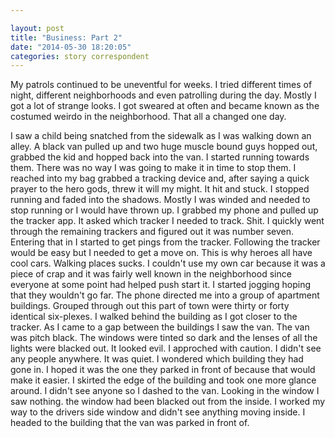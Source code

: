 ```yaml
---

layout: post
title: "Business: Part 2"
date: "2014-05-30 18:20:05"
categories: story correspondent
---
```


My patrols continued to be uneventful for weeks. I tried different times of night, different neighborhoods and even patrolling during the day. Mostly I got a lot of strange looks. I got sweared at often and became known as the costumed weirdo in the neighborhood. That all a changed one day. 

I saw a child being snatched from the sidewalk as I was walking down an alley. A black van pulled up and two huge muscle bound guys hopped out, grabbed the kid and hopped back into the van. I started running towards them. There was no way I was going to make it in time to stop them. I reached into my bag grabbed a tracking device and, after saying a quick prayer to the hero gods, threw it will my might. It hit and stuck. I stopped running and faded into the shadows. Mostly I was winded and needed to stop running or I would have thrown up. I grabbed my phone and pulled up the tracker app. It asked which tracker I needed to track. Shit. I quickly went through the remaining trackers and figured out it was number seven. Entering that in I started to get pings from the tracker. Following the tracker would be easy but I needed to get a move on. This is why heroes all have cool cars. Walking places sucks. I couldn't use my own car because it was a piece of crap and it was fairly well known in the neighborhood since everyone at some point had helped push start it. I started jogging hoping that they wouldn't go far. The phone directed me into a group of apartment buildings. Grouped through out this part of town were thirty or forty identical six-plexes. I walked behind the building as I got closer to the tracker. As I came to a gap between the buildings I saw the van. The van was pitch black. The windows were tinted so dark and the lenses of all the lights were blacked out. It looked evil. I approched with caution. I didn't see any people anywhere. It was quiet. I wondered which building they had gone in. I hoped it was the one they parked in front of because that would make it easier. I skirted the edge of the building and took one more glance around. I didn't see anyone so I dashed to the van. Looking in the window I saw nothing. the window had been blacked out from the inside. I worked my way to the drivers side window and didn't see anything moving inside. I headed to the building that the van was parked in front of. 
